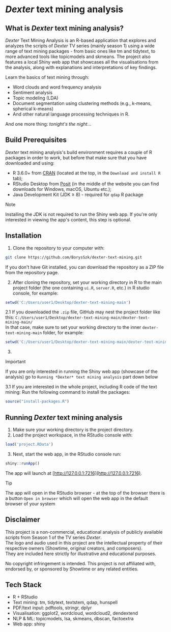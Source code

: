 # *Dexter* text mining analysis

## What is *Dexter* text mining analysis?
*Dexter* Text Mining Analysis is an R-based application that explores and analyzes the scripts of *Dexter* TV series (mainly season 1) using a wide range of text mining packages - from basic ones like tm and tidytext, to more advanced tools like topicmodels and skmeans. The project also features a local Shiny web app that showcases all the visualisations from the analysis, along with explanations and interpretations of key findings.

Learn the basics of text mining through:
- Word clouds and word frequency analysis  
- Sentiment analysis  
- Topic modeling (LDA)  
- Document segmentation using clustering methods (e.g., k-means, spherical k-means)  
- And other natural language processing techniques in R.

And one more thing: *tonight's the night*...

## Build Prerequisites
*Dexter* text mining analysis's build environment requires a couple of R packages in order to work, but before that make sure that you have downloaded and using:
- R 3.6.0+ from [CRAN](https://cran.rstudio.com/) (located at the top, in the `Download and install R` tab);
- RStudio Desktop from [Posit](https://posit.co/download/rstudio-desktop/) (in the middle of the website you can find downloads for Windows, macOS, Ubuntu etc.);
- Java Development Kit (JDK ≥ 8) - required for `qdap` R package
> [!NOTE]
> Installing the JDK is not required to run the Shiny web app. If you're only interested in viewing the app's content, this step is optional.

## Installation
1. Clone the repository to your computer with:
```sh
git clone https://github.com/BorysSzk/dexter-text-mining.git
```
If you don't have Git installed, you can download the repository as a ZIP file from the repository page.

2. After cloning the repository, set your working directory in R to the main project folder (the one containing `ui.R`, `server.R`, etc.) in R studio console, for example:
```r
setwd('C:/Users/user1/Desktop/dexter-text-mining-main')
```

2.1 If you downloaded the `.zip` file, GitHub may nest the project folder like this: 
`C:/Users/user1/Desktop/dexter-text-mining-main/dexter-text-mining-main/`  
In that case, make sure to set your working directory to the inner `dexter-text-mining-main` folder, for example:
```r
setwd('C:/Users/user1/Desktop/dexter-text-mining-main/dexter-text-mining-main')
```

3.
> [!IMPORTANT]
> If you are only interested in running the Shiny web app (showcase of the analysis) go to `Running *Dexter* text mining analysis` part down below

3.1 If you are interested in the whole project, including R code of the text mining:
Run the following command to install the packages:
```r
source("install-packages.R")
```

## Running *Dexter* text mining analysis
1. Make sure your working directory is the project directory.
2. Load the project workspace, in the RStudio console with:
```r
load('project.RData')
```
3. Next, start the web app, in the RStudio console run:
```r
shiny::runApp()
```
The app will launch at [http://127.0.0.1:7216](http://127.0.0.1:7216).
> [!TIP]
> The app will open in the RStudio browser - at the top of the browser there is a button `Open in browser` which will open the web app in the default browser of your system

## Disclaimer
This project is a non-commercial, educational analysis of publicly available scripts from Season 1 of the TV series *Dexter*.  
The logo and audio used in this project are the intellectual property of their respective owners (Showtime, original creators, and composers).  
They are included here strictly for illustrative and educational purposes.

No copyright infringement is intended. This project is not affiliated with, endorsed by, or sponsored by Showtime or any related entities.

## Tech Stack
* R + RStudio
* Text mining: tm, tidytext, textstem, qdap, hunspell
* PDF/text input: pdftools, stringr, dplyr
* Visualisation: ggplot2, wordcloud, wordcloud2, dendextend
* NLP & ML: topicmodels, lsa, skmeans, dbscan, factoextra
* Web app: shiny
